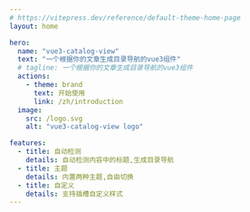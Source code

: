 ```yaml
---
# https://vitepress.dev/reference/default-theme-home-page
layout: home

hero:
  name: "vue3-catalog-view"
  text: "一个根据你的文章生成目录导航的vue3组件"
  # tagline: 一个根据你的文章生成目录导航的vue3组件
  actions:
    - theme: brand
      text: 开始使用
      link: /zh/introduction
  image:
    src: /logo.svg
    alt: "vue3-catalog-view logo"

features:
  - title: 自动检测
    details: 自动检测内容中的标题,生成目录导航
  - title: 主题
    details: 内置两种主题,自由切换
  - title: 自定义
    details: 支持插槽自定义样式
---
```

